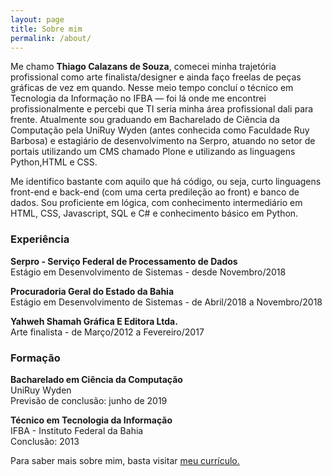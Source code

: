 ```yaml
---
layout: page
title: Sobre mim
permalink: /about/
---
```


Me chamo **Thiago Calazans de Souza**, comecei minha trajetória profissional como arte finalista/designer e ainda faço freelas de peças gráficas de vez em quando. Nesse meio tempo concluí o técnico em Tecnologia da Informação no IFBA — foi lá onde me encontrei profissionalmente e percebi que TI seria minha área profissional dali para frente. Atualmente sou graduando em Bacharelado de Ciência da Computação pela UniRuy Wyden (antes conhecida como Faculdade Ruy Barbosa) e estagiário de desenvolvimento na Serpro, atuando no setor de portais utilizando um CMS chamado Plone e utilizando as linguagens Python,HTML e CSS.   

Me identifico bastante com aquilo que há código, ou seja, curto linguagens front-end e back-end (com uma certa predileção ao front) e banco de dados. Sou proficiente em lógica, com conhecimento intermediário em HTML, CSS, Javascript, SQL e C# e conhecimento básico em Python.

### Experiência

**Serpro - Serviço Federal de Processamento de Dados**   
Estágio em Desenvolvimento de Sistemas - desde Novembro/2018   

**Procuradoria Geral do Estado da Bahia**   
Estágio em Desenvolvimento de Sistemas - de Abril/2018 a Novembro/2018  

**Yahweh Shamah Gráfica E Editora Ltda.**   
Arte finalista - de Março/2012 a Fevereiro/2017  

### Formação 

**Bacharelado em Ciência da Computação**   
UniRuy Wyden   
<span class="subop"> Previsão de conclusão: junho de 2019</span>

**Técnico em Tecnologia da Informação**  
IFBA - Instituto Federal da Bahia   
<span class="subop">Conclusão: 2013</span>

Para saber mais sobre mim, basta visitar <a href="https://docs.google.com/document/d/1hcJ-nyOZr1FVABSFdcNZSjwvNzqoM3GWV9C1Mtvo2gE/edit?usp=sharing" target="_blank">meu currículo.</a>